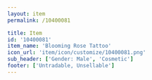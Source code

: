 ```yaml
---
layout: item
permalink: /10400081

title: Item
id: '10400081'
item_name: 'Blooming Rose Tattoo'
icon_url: 'item/icon/customize/10400081.png'
sub_header: ['Gender: Male', 'Cosmetic']
footer: ['Untradable, Unsellable']
---
```

